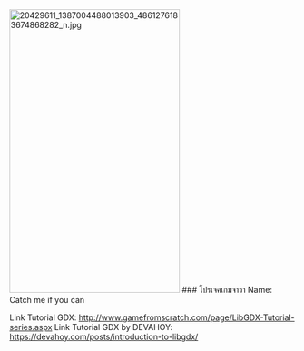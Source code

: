 <img src="https://www.picz.in.th/images/2017/10/27/20429611_1387004488013903_4861276183674868282_n.jpg" alt="20429611_1387004488013903_4861276183674868282_n.jpg" border="0" width="300" height="500" />
### โปรเจคเกมจาวา
Name: Catch me if you can

Link Tutorial GDX:  http://www.gamefromscratch.com/page/LibGDX-Tutorial-series.aspx
Link Tutorial GDX by DEVAHOY: https://devahoy.com/posts/introduction-to-libgdx/


